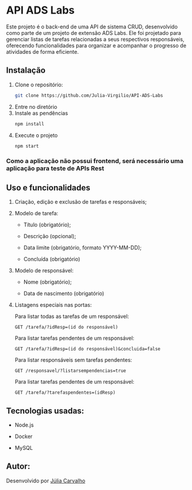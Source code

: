 # API ADS Labs

Este projeto é o back-end de uma API de sistema CRUD,  desenvolvido como parte de um projeto de extensão ADS Labs. Ele foi projetado para gerenciar listas de tarefas relacionadas a seus respectivos responsáveis, oferecendo funcionalidades para organizar e acompanhar o progresso de atividades de forma eficiente.

## Instalação

1. Clone o repositório:
    ```bash
   git clone https://github.com/Julia-Virgilio/API-ADS-Labs
2. Entre no diretório
3. Instale as pendências
    ```bash
   npm install
5. Execute o projeto
    ```bash
   npm start

### Como a aplicação não possui frontend, será necessário uma aplicação para teste de APIs Rest

## Uso e funcionalidades

1. Criação, edição e exclusão de tarefas e responsáveis;
   
3. Modelo de tarefa:
   
   - Título (obrigatório);
     
   - Descrição (opcional);
     
   - Data limite (obrigatório, formato YYYY-MM-DD);
     
   - Concluída (obrigatório)
     
5. Modelo de responsável:
   
   - Nome (obrigatório);
     
   - Data de nascimento (obrigatório)
     
7. Listagens especiais nas portas:
   
    Para listar todas as tarefas de um responsável:

   `GET /tarefa/?idResp=(id do responsável)`
   
   Para listar tarefas pendentes de um responsável:

   `GET /tarefa/?idResp=(id do responsável)&concluida=false`
   
   Para listar responsáveis sem tarefas pendentes:
   
   `GET /responsavel/?listarsempendencias=true`
   
   Para listar tarefas pendentes de um responsável:
   
   `GET /tarefa/?tarefaspendentes=(idResp)`

## Tecnologias usadas:

- Node.js
  
- Docker
  
- MySQL
  

## Autor:
Desenvolvido por [Júlia Carvalho](https://github.com/Julia-Virgilio)


